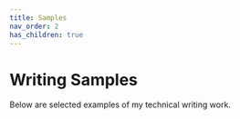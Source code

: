 ```yaml
---
title: Samples
nav_order: 2
has_children: true
---
```


# Writing Samples

Below are selected examples of my technical writing work.
